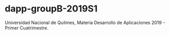 # dapp-groupB-2019S1
Universidad Nacional de Quilmes, Materia Desarrollo de Aplicaciones 2019 - Primer Cuatrimestre. 
